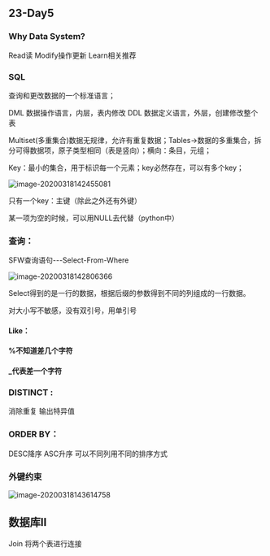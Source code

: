 ## 23-Day5

### Why Data System?

Read读 Modify操作更新 Learn相关推荐

### SQL

查询和更改数据的一个标准语言；

DML 数据操作语言，内层，表内修改
DDL 数据定义语言，外层，创建修改整个表

Multiset(多重集合)数据无规律，允许有重复数据；Tables→数据的多重集合，拆分可得数据项，原子类型相同（表是竖向）；横向：条目，元组；

Key：最小的集合，用于标识每一个元素；key必然存在，可以有多个key；

![image-20200318142455081](C:\Users\zhang\AppData\Roaming\Typora\typora-user-images\image-20200318142455081.png)

只有一个key：主键（除此之外还有外键）

某一项为空的时候，可以用NULL去代替（python中）

### 查询：

SFW查询语句---Select-From-Where

![image-20200318142806366](C:\Users\zhang\AppData\Roaming\Typora\typora-user-images\image-20200318142806366.png)

Select得到的是一行的数据，根据后缀的参数得到不同的列组成的一行数据。

对大小写不敏感，没有双引号，用单引号

#### Like：

#### %不知道差几个字符  

####  _代表差一个字符

### DISTINCT :

消除重复 输出特异值

### ORDER BY：

DESC降序 ASC升序 可以不同列用不同的排序方式



### 外键约束

![image-20200318143614758](C:\Users\zhang\AppData\Roaming\Typora\typora-user-images\image-20200318143614758.png)





## 数据库Ⅱ

Join 将两个表进行连接